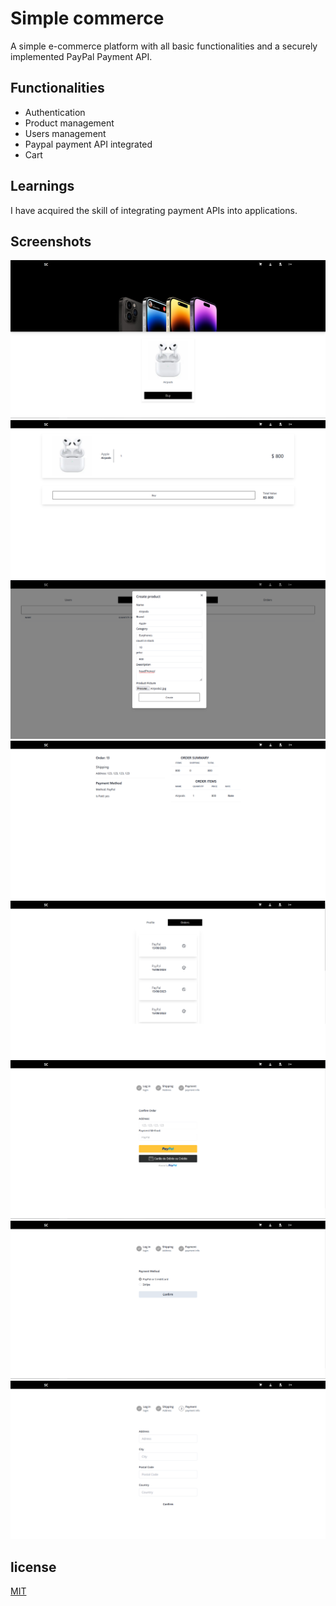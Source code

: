 
# Simple commerce

A simple e-commerce platform with all basic functionalities and a securely implemented PayPal Payment API.

## Functionalities

- Authentication
- Product management
- Users management
- Paypal payment API integrated
- Cart


## Learnings

I have acquired the skill of integrating payment APIs into applications.

## Screenshots
![Home](https://raw.githubusercontent.com/MateusGurgel/simple-commerce-web/main/demos/MainPage.png)
![Home](https://raw.githubusercontent.com/MateusGurgel/simple-commerce-web/main/demos/Cart.png)
![CreateProductPage](https://raw.githubusercontent.com/MateusGurgel/simple-commerce-web/main/demos/CreateProductPage.png)
![OrderPreview](https://raw.githubusercontent.com/MateusGurgel/simple-commerce-web/main/demos/OrderPreview.png)
![OrdersLists](https://raw.githubusercontent.com/MateusGurgel/simple-commerce-web/main/demos/OrdersLists.png)
![PayPage](https://raw.githubusercontent.com/MateusGurgel/simple-commerce-web/main/demos/PayPage.png)
![PaymentInfo](https://raw.githubusercontent.com/MateusGurgel/simple-commerce-web/main/demos/PaymentInfo.png)
![ShippingPage](https://raw.githubusercontent.com/MateusGurgel/simple-commerce-web/main/demos/ShippingAddrScreen.png)

## license

[MIT](https://choosealicense.com/licenses/mit/)

